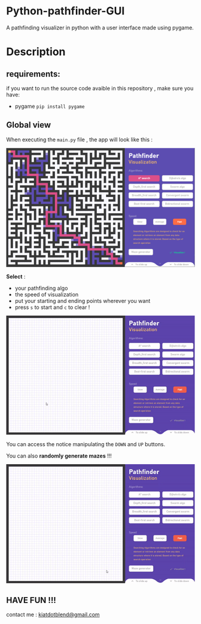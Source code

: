 # Python-pathfinder-GUI
A pathfinding visualizer in python with a user interface made using pygame. 

# Description

## requirements:

if you want to run the source code avaible in this repository , make sure you have:

* pygame `pip install pygame`

## Global view

When executing the `main.py` file , the app will look like this :

![main](readme_imgs/main.PNG)

**Select** :
- your pathfinding algo
- the speed of visualization 
- put your starting and ending points wherever you want
- press `s` to start and `c` to clear !

![vis](readme_imgs/viz.gif)

You can access the notice manipulating the `DOWN` and `UP` buttons.

You can also **randomly generate mazes** !!!

![maze](readme_imgs/maze.gif)

## HAVE FUN !!!
contact me : kiatdotblend@gmail.com
